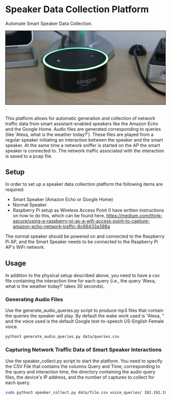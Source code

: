 # Speaker Data Collection Platform
Automate Smart Speaker Data Collection.  

<img src=echo.jpg />.

This platform allows for automatic generation and collection of network traffic data from smart assistant-enabled speakers like the Amazon Echo and the Google Home.  Audio files are generated corresponding to queries (like 'Alexa, what is the weather today?').  These files are played from a regular speaker initiating an interaction between the speaker and the smart speaker.  At the same time a network sniffer is started on the AP the smart speaker is connected to.  The network traffic associated with the interaction is saved to a pcap file.  

## Setup

In order to set up a speaker data collection platform the following items are required:

- Smart Speaker (Amazon Echo or Google Home)
- Normal Speaker
- Raspberry Pi setup as Wireless Access Point (I have written instructions on how to do this, which can be found here, https://medium.com/think-secure/using-a-raspberry-pi-as-a-wifi-access-point-to-capture-amazon-echo-network-traffic-8c66433a388a

The normal speaker should be powered on and connected to the Raspberry Pi AP, and the Smart Speaker needs to be connected to the Raspberry Pi AP's WiFi network.

## Usage

In addition to the physical setup described above, you need to have a csv file containing the interaction time for each query (i.e., the query 'Alexa, what is the weather today?' takes 30 seconds).  

### Generating Audio Files 

Use the generate_audio_queries.py script to produce mp3 files that contain the queries the speaker will play.  By default the wake work used is "Alexa, " and the voice used is the default Google text-to-speech US-English Female voice.

```bash
python3 generate_audio_queries.py data/queries.csv 
```

### Capturing Network Traffic Data of Smart Speaker Interactions

Use the speaker_collect.py script to start the platform. You need to specify the CSV File that contains the columns Query and Time, corresponding to the query and interaction time, the  directory containing the audio query files, the device's IP address, and the number of captures to collect for each query.

```bash
sudo python3 speaker_collect.py data/file.csv voice_queries/ 192.192.192.192 100
```



